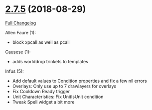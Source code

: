 # [2.7.5](https://github.com/WeakAuras/WeakAuras2/tree/2.7.5) (2018-08-29)

[Full Changelog](https://github.com/WeakAuras/WeakAuras2/compare/2.7.4...2.7.5)

Allen Faure (1):

- block xpcall as well as pcall

Causese (1):

- adds worlddrop trinkets to templates

Infus (5):

- Add default values to Condition properties and fix a few nil errors
- Overlays: Only use up to 7 drawlayers for overlays
- Fix Cooldown Ready trigger
- Unit Characteristics: Fix UnitIsUnit condition
- Tweak Spell widget a bit more

